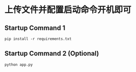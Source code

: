 #  上传文件并配置启动命令开机即可


## Startup Command 1
```
pip install -r requirements.txt
```
## Startup Command 2 (Optional)
```
python app.py
```
